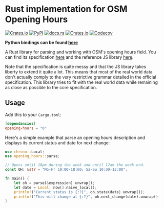 Rust implementation for OSM Opening Hours
=========================================

[![Crates.io](https://img.shields.io/crates/v/opening-hours)](https://crates.io/crates/opening-hours)
[![PyPI](https://img.shields.io/pypi/v/opening-hours-py)](https://pypi.org/project/opening-hours-py/)
[![docs.rs](https://img.shields.io/docsrs/opening-hours)](https://docs.rs/opening-hours/)
[![Crates.io](https://img.shields.io/crates/l/opening-hours)](https://crates.io/crates/opening-hours)
[![Codecov](https://img.shields.io/codecov/c/github/remi-dupre/opening-hours-rs)](https://app.codecov.io/gh/remi-dupre/opening-hours-rs)


**Python bindings can be found [here](https://github.com/remi-dupre/opening-hours-rs/tree/master/python)**

A Rust library for parsing and working with OSM's opening hours field. You can
find its specification [here](https://wiki.openstreetmap.org/wiki/Key:opening_hours/specification)
and the reference JS library [here](https://github.com/opening-hours/opening_hours.js).

Note that the specification is quite messy and that the JS library takes
liberty to extend it quite a lot. This means that most of the real world data
don't actually comply to the very restrictive grammar detailed in the official
specification. This library tries to fit with the real world data while
remaining as close as possible to the core specification.


Usage
-----

Add this to your `Cargo.toml`:

```toml
[dependancies]
opening-hours = "0"
```

Here's a simple example that parse an opening hours description and displays
its current status and date for next change:

```rust
use chrono::Local;
use opening_hours::parse;

// Opens until 18pm during the week and until 12am the week-end.
const OH: &str = "Mo-Fr 10:00-18:00; Sa-Su 10:00-12:00";

fn main() {
    let oh = parse(&expression).unwrap();
    let date = Local::now().naive_local();
    println!("Current status is {:?}", oh.state(date).unwrap());
    println!("This will change at {:?}", oh.next_change(date).unwrap());
}
```
